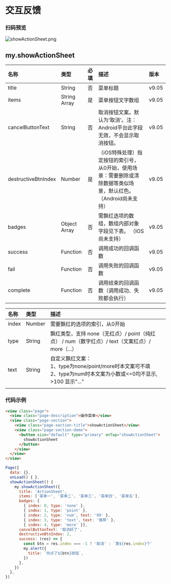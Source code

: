 # 交互反馈
### 扫码预览
![showActionSheet.png](https://cache.amap.com/ecology/tool/miniapp/1563434829605.png)<br>

## my.showActionSheet
| 名称 | 类型 | 必填 | 描述 | 版本 |
| :--- | :--- | :--- | :--- | :--- |
| title | String | 否 | 菜单标题 | v9.05 |
| items | String Array | 是 | 菜单按钮文字数组 | v9.05 |
| cancelButtonText | String | 否 | 取消按钮文案。默认为‘取消’。注：Android平台此字段无效，不会显示取消按钮。 | v9.05 |
| destructiveBtnIndex | Number | 是 | （iOS特殊处理）指定按钮的索引号，从0开始，使用场景：需要删除或清除数据等类似场景，默认红色。（Android尚未支持） | v9.05 |
| badges | Object Array | 否 | 需飘红选项的数组，数组内部对象字段见下表。 （IOS尚未支持）| v9.05 |
| success | Function | 否 | 调用成功的回调函数 | v9.05 |
| fail | Function | 否 | 调用失败的回调函数 | v9.05 |
| complete | Function | 否 | 调用结束的回调函数（调用成功、失败都会执行） | v9.05 |

| 名称 | 类型 | 描述 |
| :--- | :--- | :--- |
| index | Number | 需要飘红的选项的索引，从0开始 |
| type | String | 飘红类型，支持 none（无红点）/ point（纯红点） / num（数字红点）/ text（文案红点）/ more（...）  |
| text | String | 自定义飘红文案：<br />1、type为none/point/more时本文案可不填<br />2、type为num时本文案为小数或<=0均不显示, >100 显示"..." |
|  |  |  |

### 代码示例

```html
<view class="page">
  <view class="page-description">操作菜单</view>
  <view class="page-section">
    <view class="page-section-title">showActionSheet</view>
    <view class="page-section-demo">
      <button size="default" type="primary" onTap="showActionSheet">
        showActionSheet
      </button>
    </view>
  </view>
</view>
```

```javascript
Page({
  data: {},
  onLoad() { },
  showActionSheet() {
    my.showActionSheet({
      title: 'ActionSheet',
      items: ['菜单一', '菜单二', '菜单三', '菜单四', '菜单五'],
      badges: [
        { index: 0, type: 'none' },
        { index: 1, type: 'point' },
        { index: 2, type: 'num', text: '99' },
        { index: 3, type: 'text', text: '推荐' },
        { index: 4, type: 'more' }],
      cancelButtonText: '取消好了',
      destructiveBtnIndex: 2,
      success: (res) => {
        const btn = res.index === -1 ? '取消' : `第${res.index}个`
        my.alert({
          title: `你点了${btn}按钮`,
        })
      },
    })
  },
})
```
